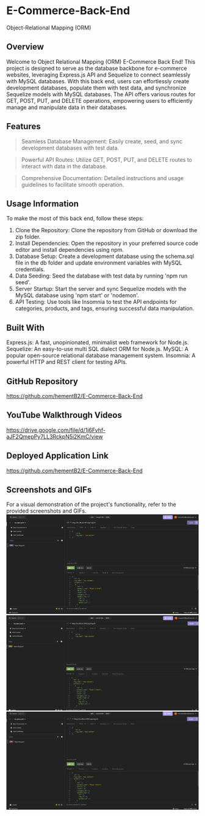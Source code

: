 # E-Commerce-Back-End
Object-Relational Mapping (ORM)


## Overview
Welcome to Object Relational Mapping (ORM) E-Commerce Back End! This project is designed to serve as the database backbone for e-commerce websites, leveraging Express.js API and Sequelize to connect seamlessly with MySQL databases. With this back end, users can effortlessly create development databases, populate them with test data, and synchronize Sequelize models with MySQL databases. The API offers various routes for GET, POST, PUT, and DELETE operations, empowering users to efficiently manage and manipulate data in their databases.


## Features
> Seamless Database Management: Easily create, seed, and sync development databases with test data.

> Powerful API Routes: Utilize GET, POST, PUT, and DELETE routes to interact with data in the database.

> Comprehensive Documentation: Detailed instructions and usage guidelines to facilitate smooth operation.


## Usage Information
 To make the most of this back end, follow these steps:

1. Clone the Repository: Clone the repository from GitHub or download the zip folder.
2. Install Dependencies: Open the repository in your preferred source code editor and install dependencies using npm.
3. Database Setup: Create a development database using the schema.sql file in the db folder and update environment variables with MySQL credentials.
4. Data Seeding: Seed the database with test data by running 'npm run seed'.
5. Server Startup: Start the server and sync Sequelize models with the MySQL database using 'npm start' or 'nodemon'.
6. API Testing: Use tools like Insomnia to test the API endpoints for categories, products, and tags, ensuring successful data manipulation.

## Built With
Express.js: A fast, unopinionated, minimalist web framework for Node.js.
Sequelize: An easy-to-use multi SQL dialect ORM for Node.js.
MySQL: A popular open-source relational database management system.
Insomnia: A powerful HTTP and REST client for testing APIs.



## GitHub Repository
https://github.com/hementB2/E-Commerce-Back-End

## YouTube Walkthrough Videos
https://drive.google.com/file/d/1j6Fvhf-aJF2QmepPy7LL3RckpN5i2KmC/view

## Deployed Application Link
https://github.com/hementB2/E-Commerce-Back-End

## Screenshots and GIFs
For a visual demonstration of the project's functionality, refer to the provided screenshots and GIFs.
![alt text](image.png)
![alt text](image-1.png)
![alt text](image-2.png)
